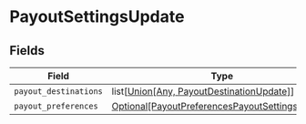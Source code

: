 # PayoutSettingsUpdate


## Fields

| Field                                                                                                           | Type                                                                                                            | Required                                                                                                        | Description                                                                                                     |
| --------------------------------------------------------------------------------------------------------------- | --------------------------------------------------------------------------------------------------------------- | --------------------------------------------------------------------------------------------------------------- | --------------------------------------------------------------------------------------------------------------- |
| `payout_destinations`                                                                                           | list[[Union[Any, PayoutDestinationUpdate]](../../models/shared/payoutsettingsupdatepayoutdestinations.md)]      | :heavy_minus_sign:                                                                                              | N/A                                                                                                             |
| `payout_preferences`                                                                                            | [Optional[PayoutPreferencesPayoutSettingsUpdate]](../../models/shared/payoutpreferencespayoutsettingsupdate.md) | :heavy_minus_sign:                                                                                              | N/A                                                                                                             |